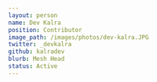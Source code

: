```yaml
---
layout: person
name: Dev Kalra
position: Contributor
image_path: /images/photos/dev-kalra.JPG
twitter: _devkalra
github: kalradev
blurb: Mesh Head
status: Active
---
```


